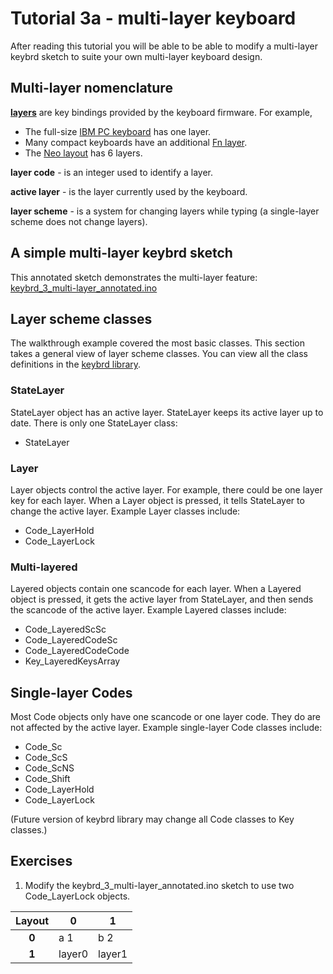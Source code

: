 Tutorial 3a - multi-layer keyboard
==================================
After reading this tutorial you will be able to be able to modify a multi-layer keybrd sketch to suite your own multi-layer keyboard design.

## Multi-layer nomenclature
**[layers](http://deskthority.net/wiki/Layer)** are key bindings provided by the keyboard firmware.  For example,
* The full-size [IBM PC keyboard](http://en.wikipedia.org/wiki/IBM_PC_keyboard) has one layer.
* Many compact keyboards have an additional [Fn layer](http://en.wikipedia.org/wiki/Fn_key).
* The [Neo layout](http://neo-layout.org/index_en.html) has 6 layers.

**layer code** - is an integer used to identify a layer.

**active layer** - is the layer currently used by the keyboard.

**layer scheme** - is a system for changing layers while typing (a single-layer scheme does not change layers).

## A simple multi-layer keybrd sketch
This annotated sketch demonstrates the multi-layer feature:
[keybrd_3_multi-layer_annotated.ino](keybrd_proj/keybrd/examples/tutorials/keybrd_3_multi-layer_annotated/keybrd_3_multi-layer_annotated.ino)

## Layer scheme classes
The walkthrough example covered the most basic classes.
This section takes a general view of layer scheme classes.
You can view all the class definitions in the [keybrd library](keybrd/src/).

### StateLayer
StateLayer object has an active layer.  StateLayer keeps its active layer up to date.
There is only one StateLayer class:
* StateLayer

### Layer
Layer objects control the active layer.  For example, there could be one layer key for each layer.
When a Layer object is pressed, it tells StateLayer to change the active layer.
Example Layer classes include:
* Code_LayerHold
* Code_LayerLock

### Multi-layered
Layered objects contain one scancode for each layer.
When a Layered object is pressed, it gets the active layer from StateLayer, and then sends the scancode of the active layer.
Example Layered classes include:
* Code_LayeredScSc
* Code_LayeredCodeSc
* Code_LayeredCodeCode
* Key_LayeredKeysArray

## Single-layer Codes
Most Code objects only have one scancode or one layer code.
They do are not affected by the active layer.
Example single-layer Code classes include:
* Code_Sc
* Code_ScS
* Code_ScNS
* Code_Shift
* Code_LayerHold
* Code_LayerLock

(Future version of keybrd library may change all Code classes to Key classes.)

## Exercises
1) Modify the keybrd_3_multi-layer_annotated.ino sketch to use two Code_LayerLock objects.

| Layout | **0**  | **1**  |
|:------:|--------|--------|
|  **0** | a   1  | b   2  |
|  **1** | layer0 | layer1 |
